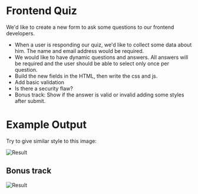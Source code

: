 # Frontend Quiz

We'd like to create a new form to ask some questions to our frontend developers.

- When a user is responding our quiz, we'd like to collect some data about him. The name and email address would be required.
- We would like to have dynamic questions and answers. All answers will be required and the user should be able to select only once per question.
- Build the new fields in the HTML, then write the css and js.
- Add basic validation
- Is there a security flaw?
- Bonus track: Show if the answer is valid or invalid adding some styles after submit.

# Example Output

Try to give similar style to this image:

![Result](https://cdn.glitch.com/8da3eaab-7ad4-436a-9b12-f764f46c6877%2Fform.png?v=1607975785868)

## Bonus track

![Result](https://cdn.glitch.com/8da3eaab-7ad4-436a-9b12-f764f46c6877%2Fform-submitted.png?v=1607975786305)